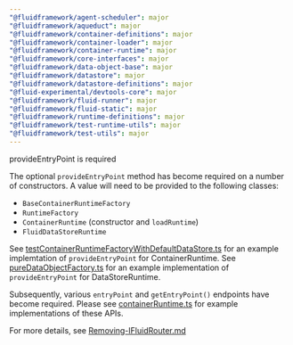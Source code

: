 ```yaml
---
"@fluidframework/agent-scheduler": major
"@fluidframework/aqueduct": major
"@fluidframework/container-definitions": major
"@fluidframework/container-loader": major
"@fluidframework/container-runtime": major
"@fluidframework/core-interfaces": major
"@fluidframework/data-object-base": major
"@fluidframework/datastore": major
"@fluidframework/datastore-definitions": major
"@fluid-experimental/devtools-core": major
"@fluidframework/fluid-runner": major
"@fluidframework/fluid-static": major
"@fluidframework/runtime-definitions": major
"@fluidframework/test-runtime-utils": major
"@fluidframework/test-utils": major
---
```


provideEntryPoint is required

The optional `provideEntryPoint` method has become required on a number of constructors. A value will need to be provided to the following classes:

-   `BaseContainerRuntimeFactory`
-   `RuntimeFactory`
-   `ContainerRuntime` (constructor and `loadRuntime`)
-   `FluidDataStoreRuntime`

See [testContainerRuntimeFactoryWithDefaultDataStore.ts](https://github.com/microsoft/FluidFramework/tree/main/packages/test/test-utils/src/testContainerRuntimeFactoryWithDefaultDataStore.ts) for an example implemtation of `provideEntryPoint` for ContainerRuntime.
See [pureDataObjectFactory.ts](https://github.com/microsoft/FluidFramework/tree/main/packages/framework/aqueduct/src/data-object-factories/pureDataObjectFactory.ts#L83) for an example implementation of `provideEntryPoint` for DataStoreRuntime.

Subsequently, various `entryPoint` and `getEntryPoint()` endpoints have become required. Please see [containerRuntime.ts](https://github.com/microsoft/FluidFramework/tree/main/packages/runtime/container-runtime/src/containerRuntime.ts) for example implementations of these APIs.

For more details, see [Removing-IFluidRouter.md](https://github.com/microsoft/FluidFramework/blob/main/packages/common/core-interfaces/Removing-IFluidRouter.md)
